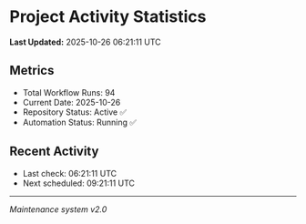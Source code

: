 # Project Activity Statistics

**Last Updated:** 2025-10-26 06:21:11 UTC

## Metrics
- Total Workflow Runs: 94
- Current Date: 2025-10-26
- Repository Status: Active ✅
- Automation Status: Running ✅

## Recent Activity
- Last check: 06:21:11 UTC
- Next scheduled: 09:21:11 UTC

---
*Maintenance system v2.0*
